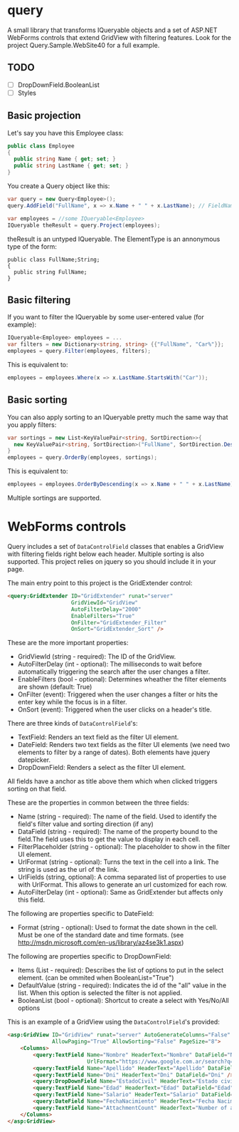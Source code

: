 query
=====

A small library that transforms IQueryable objects and a set of ASP.NET WebForms controls that extend GridView with filtering features.
Look for the project Query.Sample.WebSite40 for a full example.

TODO
----
- [ ] DropDownField.BooleanList
- [ ] Styles

Basic projection
----------------
Let's say you have this Employee class:  
```csharp
public class Employee  
{  
  public string Name { get; set; }  
  public string LastName { get; set; }  
}
```

You create a Query object like this:
```csharp
var query = new Query<Employee>();
query.AddField("FullName", x => x.Name + " " + x.LastName); // FieldName = "FullName"

var employees = //some IQueryable<Employee>
IQueryable theResult = query.Project(employees);
```
theResult is an untyped IQueryable. The ElementType is an annonymous type of the form:
```chsarp
public class FullName;String;
{
  public string FullName;
}
```

Basic filtering
---------------
If you want to filter the IQueryable<Employee> by some user-entered value (for example):
```csharp
IQueryable<Employee> employees = ...
var filters = new Dictionary<string, string> {{"FullName", "Car%"}};   // '%' acts as the wildcard
employees = query.Filter(employees, filters);
```
This is equivalent to:
```csharp
employees = employees.Where(x => x.LastName.StartsWith("Car"));
```

Basic sorting
-------------
You can also apply sorting to an IQueryable pretty much the same way that you apply filters:
```csharp
var sortings = new List<KeyValuePair<string, SortDirection>>{
  new KeyValuePair<string, SortDirection>("FullName", SortDirection.Descending)
}
employees = query.OrderBy(employees, sortings);
```
This is equivalent to:
```csharp
employees = employees.OrderByDescending(x => x.Name + " " + x.LastName);
```
Multiple sortings are supported.

WebForms controls
=================
Query includes a set of `DataControlField` classes that enables a GridView with filtering fields right below each header. Multiple sorting is also supported.
This project relies on jquery so you should include it in your page.

The main entry point to this project is the GridExtender control:
```aspx
<query:GridExtender ID="GridExtender" runat="server"
                    GridViewId="GridView"
                    AutoFilterDelay="2000"
                    EnableFilters="True"
                    OnFilter="GridExtender_Filter"
                    OnSort="GridExtender_Sort" />
```
These are the more important properties:
- GridViewId (string - required): The ID of the GridView.
- AutoFilterDelay (int - optional): The milliseconds to wait before automatically triggering the search after the user changes a filter.
- EnableFilters (bool - optional): Determines wheather the filter elements are shown (default: True)
- OnFilter (event): Triggered when the user changes a filter or hits the enter key while the focus is in a filter.
- OnSort (event): Triggered when the user clicks on a header's title.

There are three kinds of `DataControlField`'s:
- TextField: Renders an text field as the filter UI element.
- DateField: Renders two text fields as the filter UI elements (we need two elements to filter by a range of dates). Both elements have jquery datepicker.
- DropDownField: Renders a select as the filter UI element.

All fields have a anchor as title above them which when clicked triggers sorting on that field.

These are the properties in common between the three fields:
- Name (string - required): The name of the field. Used to identify the field's filter value and sorting direction (if any)
- DataField (string - required): The name of the property bound to the field.The field uses this to get the value to display in each cell.
- FilterPlaceholder (string - optional): The placeholder to show in the filter UI element.
- UrlFormat (string - optional): Turns the text in the cell into a link. The string is used as the url of the link.
- UrlFields (string, optional): A comma separated list of properties to use with UrlFormat. This allows to generate an url customized for each row.
- AutoFilterDelay (int - optional): Same as GridExtender but affects only this field.

The following are properties specific to DateField:
- Format (string - optional): Used to format the date shown in the cell. Must be one of the standard date and time formats. (see http://msdn.microsoft.com/en-us/library/az4se3k1.aspx)

The following are properties specific to DropDownField:
- Items (List<ListItem> - required): Describes the list of options to put in the select element. (can be ommited when BooleanList="True")
- DefaultValue (string - required): Indicates the id of the "all" value in the list. When this option is selected the filter is not applied.
- BooleanList (bool - optional): Shortcut to create a select with Yes/No/All options

This is an example of a GridView using the `DataControlField`'s provided:

```aspx
<asp:GridView ID="GridView" runat="server" AutoGenerateColumns="False" ShowHeaderWhenEmpty="True"
              AllowPaging="True" AllowSorting="False" PageSize="8">
    <Columns>
        <query:TextField Name="Nombre" HeaderText="Nombre" DataField="Nombre"
                         UrlFormat="https://www.google.com.ar/search?q={0} {1}" UrlFields="Nombre, Apellido" />
        <query:TextField Name="Apellido" HeaderText="Apellido" DataField="Apellido" />
        <query:TextField Name="Dni" HeaderText="Dni" DataField="Dni" />
        <query:DropDownField Name="EstadoCivil" HeaderText="Estado civil" DataField="EstadoCivil" DefaultValue="-1" />
        <query:TextField Name="Edad" HeaderText="Edad" DataField="Edad" />
        <query:TextField Name="Salario" HeaderText="Salario" DataField="Salario" />
        <query:DateField Name="FechaNacimiento" HeaderText="Fecha Nacimiento" DataField="FechaNacimiento" Format="d" />
        <query:TextField Name="AttachmentCount" HeaderText="Number of attachments" DataField="AttachmentCount" />
    </Columns>
</asp:GridView>
```
